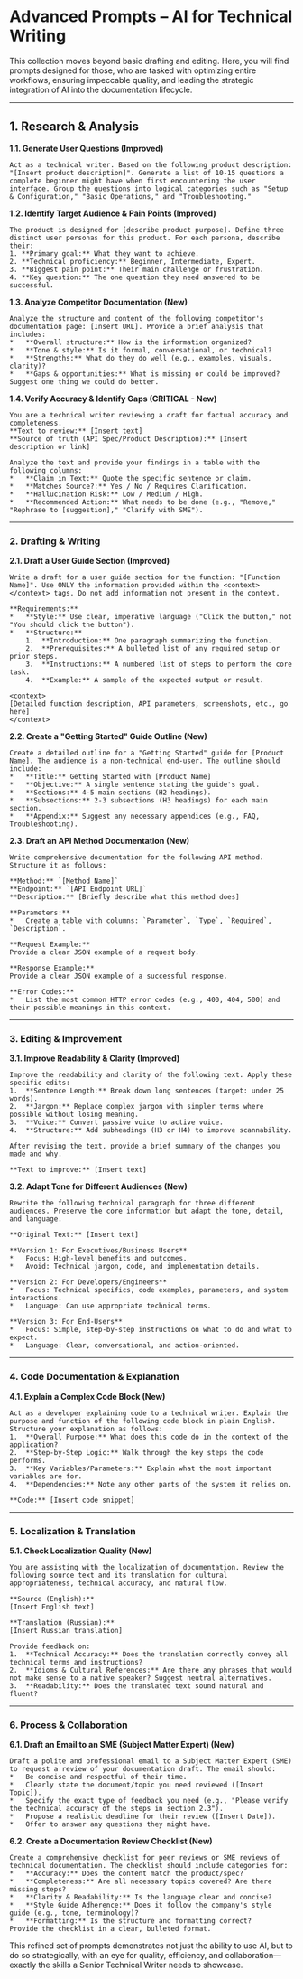# Advanced Prompts – AI for Technical Writing

This collection moves beyond basic drafting and editing. Here, you will find prompts designed for those, who are tasked with optimizing entire workflows, ensuring impeccable quality, and leading the strategic integration of AI into the documentation lifecycle.

---

## 1. Research & Analysis

**1.1. Generate User Questions (Improved)**
 
```text
Act as a technical writer. Based on the following product description: "[Insert product description]". Generate a list of 10-15 questions a complete beginner might have when first encountering the user interface. Group the questions into logical categories such as "Setup & Configuration," "Basic Operations," and "Troubleshooting."
```

**1.2. Identify Target Audience & Pain Points (Improved)**
 
```text
The product is designed for [describe product purpose]. Define three distinct user personas for this product. For each persona, describe their:
1. **Primary goal:** What they want to achieve.
2. **Technical proficiency:** Beginner, Intermediate, Expert.
3. **Biggest pain point:** Their main challenge or frustration.
4. **Key question:** The one question they need answered to be successful.
```

**1.3. Analyze Competitor Documentation (New)**
 
```text
Analyze the structure and content of the following competitor's documentation page: [Insert URL]. Provide a brief analysis that includes:
*   **Overall structure:** How is the information organized?
*   **Tone & style:** Is it formal, conversational, or technical?
*   **Strengths:** What do they do well (e.g., examples, visuals, clarity)?
*   **Gaps & opportunities:** What is missing or could be improved? Suggest one thing we could do better.
```

**1.4. Verify Accuracy & Identify Gaps (CRITICAL - New)**
 
```text
You are a technical writer reviewing a draft for factual accuracy and completeness.
**Text to review:** [Insert text]
**Source of truth (API Spec/Product Description):** [Insert description or link]

Analyze the text and provide your findings in a table with the following columns:
*   **Claim in Text:** Quote the specific sentence or claim.
*   **Matches Source?:** Yes / No / Requires Clarification.
*   **Hallucination Risk:** Low / Medium / High.
*   **Recommended Action:** What needs to be done (e.g., "Remove," "Rephrase to [suggestion]," "Clarify with SME").
```

---

### **2. Drafting & Writing**

**2.1. Draft a User Guide Section (Improved)**
 
```
Write a draft for a user guide section for the function: "[Function Name]". Use ONLY the information provided within the <context></context> tags. Do not add information not present in the context.

**Requirements:**
*   **Style:** Use clear, imperative language ("Click the button," not "You should click the button").
*   **Structure:**
    1.  **Introduction:** One paragraph summarizing the function.
    2.  **Prerequisites:** A bulleted list of any required setup or prior steps.
    3.  **Instructions:** A numbered list of steps to perform the core task.
    4.  **Example:** A sample of the expected output or result.

<context>
[Detailed function description, API parameters, screenshots, etc., go here]
</context>
```

**2.2. Create a "Getting Started" Guide Outline (New)**
 
```
Create a detailed outline for a "Getting Started" guide for [Product Name]. The audience is a non-technical end-user. The outline should include:
*   **Title:** Getting Started with [Product Name]
*   **Objective:** A single sentence stating the guide's goal.
*   **Sections:** 4-5 main sections (H2 headings).
*   **Subsections:** 2-3 subsections (H3 headings) for each main section.
*   **Appendix:** Suggest any necessary appendices (e.g., FAQ, Troubleshooting).
```

**2.3. Draft an API Method Documentation (New)**
 
```
Write comprehensive documentation for the following API method. Structure it as follows:

**Method:** `[Method Name]`
**Endpoint:** `[API Endpoint URL]`
**Description:** [Briefly describe what this method does]

**Parameters:**
*   Create a table with columns: `Parameter`, `Type`, `Required`, `Description`.

**Request Example:**
Provide a clear JSON example of a request body.

**Response Example:**
Provide a clear JSON example of a successful response.

**Error Codes:**
*   List the most common HTTP error codes (e.g., 400, 404, 500) and their possible meanings in this context.
```

---

### 3. Editing & Improvement

**3.1. Improve Readability & Clarity (Improved)**
 
```
Improve the readability and clarity of the following text. Apply these specific edits:
1.  **Sentence Length:** Break down long sentences (target: under 25 words).
2.  **Jargon:** Replace complex jargon with simpler terms where possible without losing meaning.
3.  **Voice:** Convert passive voice to active voice.
4.  **Structure:** Add subheadings (H3 or H4) to improve scannability.

After revising the text, provide a brief summary of the changes you made and why.

**Text to improve:** [Insert text]
```

**3.2. Adapt Tone for Different Audiences (New)**
 
```
Rewrite the following technical paragraph for three different audiences. Preserve the core information but adapt the tone, detail, and language.

**Original Text:** [Insert text]

**Version 1: For Executives/Business Users**
*   Focus: High-level benefits and outcomes.
*   Avoid: Technical jargon, code, and implementation details.

**Version 2: For Developers/Engineers**
*   Focus: Technical specifics, code examples, parameters, and system interactions.
*   Language: Can use appropriate technical terms.

**Version 3: For End-Users**
*   Focus: Simple, step-by-step instructions on what to do and what to expect.
*   Language: Clear, conversational, and action-oriented.
```

---

### 4. Code Documentation & Explanation

**4.1. Explain a Complex Code Block (New)**
 
```
Act as a developer explaining code to a technical writer. Explain the purpose and function of the following code block in plain English. Structure your explanation as follows:
1.  **Overall Purpose:** What does this code do in the context of the application?
2.  **Step-by-Step Logic:** Walk through the key steps the code performs.
3.  **Key Variables/Parameters:** Explain what the most important variables are for.
4.  **Dependencies:** Note any other parts of the system it relies on.

**Code:** [Insert code snippet]
```

---

### **5. Localization & Translation**

**5.1. Check Localization Quality (New)**
 
```text
You are assisting with the localization of documentation. Review the following source text and its translation for cultural appropriateness, technical accuracy, and natural flow.

**Source (English):**
[Insert English text]

**Translation (Russian):**
[Insert Russian translation]

Provide feedback on:
1.  **Technical Accuracy:** Does the translation correctly convey all technical terms and instructions?
2.  **Idioms & Cultural References:** Are there any phrases that would not make sense to a native speaker? Suggest neutral alternatives.
3.  **Readability:** Does the translated text sound natural and fluent?
```

---

### 6. Process & Collaboration

**6.1. Draft an Email to an SME (Subject Matter Expert) (New)**
 
```text
Draft a polite and professional email to a Subject Matter Expert (SME) to request a review of your documentation draft. The email should:
*   Be concise and respectful of their time.
*   Clearly state the document/topic you need reviewed ([Insert Topic]).
*   Specify the exact type of feedback you need (e.g., "Please verify the technical accuracy of the steps in section 2.3").
*   Propose a realistic deadline for their review ([Insert Date]).
*   Offer to answer any questions they might have.
```

**6.2. Create a Documentation Review Checklist (New)**
 
```text
Create a comprehensive checklist for peer reviews or SME reviews of technical documentation. The checklist should include categories for:
*   **Accuracy:** Does the content match the product/spec?
*   **Completeness:** Are all necessary topics covered? Are there missing steps?
*   **Clarity & Readability:** Is the language clear and concise?
*   **Style Guide Adherence:** Does it follow the company's style guide (e.g., tone, terminology)?
*   **Formatting:** Is the structure and formatting correct?
Provide the checklist in a clear, bulleted format.
```

This refined set of prompts demonstrates not just the ability to use AI, but to do so strategically, with an eye for quality, efficiency, and collaboration—exactly the skills a Senior Technical Writer needs to showcase.